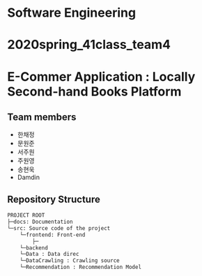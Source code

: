 # Software Engineering
# 2020spring_41class_team4

# E-Commer Application : Locally Second-hand Books Platform

## Team members

- 한채정
- 문원준
- 서주원
- 주원영
- 송현욱
- Damdin

## Repository Structure

```bash
PROJECT ROOT
├─docs: Documentation
└─src: Source code of the project
    └─frontend: Front-end
        ├─
    └─backend  
    └─Data : Data direc 
    └─DataCrawling : Crawling source
    └─Recommendation : Recommendation Model
```
